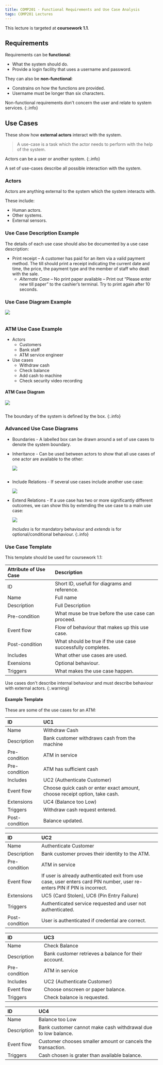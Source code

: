 ```yaml
---
title: COMP201 - Functional Requirements and Use Case Analysis
tags: COMP201 Lectures
---
```

This lecture is targeted at **coursework 1.1**.

## Requirements
Requirements can be **functional**:

* What the system should do.
* Provide a login facility that uses a username and password.

They can also be **non-functional**:

* Constrains on how the functions are provided.
* Username must be longer than six characters.

Non-functional requirements don't concern the user and relate to system services.
{:.info}

## Use Cases
These show how **external actors** interact with the system.

> A use-case is a task which the actor needs to perform with the help of the system.

Actors can be a user or another system.
{:.info}

A set of use-cases describe all possible interaction with the system.

### Actors
Actors are anything external to the system which the system interacts with.

These include:

* Human actors.
* Other systems.
* External sensors.

### Use Case Description Example
The details of each use case should also be documented by a use case description:

* Print receipt – A customer has paid for an item via a valid payment method. The till should print a receipt indicating the current date and time, the price, the payment type and the member of staff who dealt with the sale.
	* *Alternate Case* – No print paper available – Print out “Please enter new till paper” to the cashier’s terminal. Try to print again after 10 seconds.

### Use Case Diagram Example

![]({{site.baseurl}}/assets/comp201/lectures/2021-09-27-01-1.png)

<p><img uml="
left to right direction
rectangle {
    actor as Actor
    Actor <--> (Article Printing)
}
note right of (Article Printing)
    Use Case
endnote
"></p>

### ATM Use Case Example
* Actors
	* Customers
	* Bank staff
	* ATM service engineer
* Use cases
	* Withdraw cash
	* Check balance
	* Add cash to machine
	* Check security video recording
	
#### ATM Case Diagram

![]({{site.baseurl}}/assets/comp201/lectures/2021-09-27-01-2.png)

<p><img uml="
Actor "Bank Customer" as c
Actor "Bank Staff" as s
Actor "Service Engineer" as e
package "ATM System" {
usecase "View Balance" as vb
usecase "Withdraw Cash" as wc
usecase "Print Statement" as ps
usecase "Check Cash Stock" as ccs
usecase "Download Video Recording" as dvr
usecase "Topup Cash" as tc
}
c --- vb
c --- wc
c --- ps
s --- ccs
s --- dvr
e --- tc
"></p>

The boundary of the system is defined by the box.
{:.info}

### Advanced Use Case Diagrams

* Boundaries - A labelled box can be drawn around a set of use cases to denote the system boundary.
* Inheritance - Can be used between actors to show that all use cases of one actor are available to the other:

	![]({{site.baseurl}}/assets/comp201/lectures/2021-09-27-01-3.png)
	
	<p><img uml="
	:Bank Staff: --> :Customer:
	"></p>
	
* Include Relations - If several use cases include another use case:

	![]({{site.baseurl}}/assets/comp201/lectures/2021-09-27-01-4.png)

* Extend Relations - If a use case has two or more significantly different outcomes, we can show this by extending the use case to a main use case:

	![]({{site.baseurl}}/assets/comp201/lectures/2021-09-27-01-5.png)
	
	*Includes* is for mandatory behaviour and *extends* is for optional/conditional behaviour.
	{:.info}
	
### Use Case Template
This template should be used for coursework 1.1:

| Attribute of Use Case | Description |
| :-- | :-- |
| ID | Short ID, usefull for diagrams and reference. |
| Name | Full name |
| Description | Full Description |
| Pre-condition | What muse be true before the use case can proceed. |
| Event flow | Flow of behaviour that makes up this use case. |
| Post-condition | What should be true if the use case successfully completes. |
| Includes | What other use cases are used. |
| Exensions | Optional behaviour. |
| Triggers | What makes the use case happen. |

Use cases don't describe internal behaviour and must describe behaviour with external actors.
{:.warning}

#### Example Template
These are some of the use cases for an ATM:

| ID | UC1 |
| :-- | :-- |
| Name | Withdraw Cash |
| Description | Bank customer withdraws cash from the machine |
| Pre-condition | ATM in service |
| Pre-condition | ATM has sufficient cash |
| Includes | UC2 (Authenticate Customer) |
| Event flow | Choose quick cash or enter exact amount, choose receipt option, take cash.
| Extensions | UC4 (Balance too Low) |
| Triggers | Withdraw cash request entered. |
| Post-condition | Balance updated. |

| ID | UC2 |
| :-- | :-- |
| Name | Authenticate Customer |
| Description | Bank customer proves their identity to the ATM. |
| Pre-condition | ATM in service |
| Event flow | If user is already authenticated exit from use case, user enters card PIN number, user re-enters PIN if PIN is incorrect. |
| Extensions | UC5 (Card Stolen), UC6 (Pin Entry Failure) |
| Triggers | Authenticated service requested and user not authenticated. |
| Post-condition | User is authenticated if credential are correct. |

| ID | UC3 |
| :-- | :-- |
| Name | Check Balance |
| Description | Bank customer retrieves a balance for their account. |
| Pre-condition | ATM in service |
| Includes | UC2 (Authenticate Customer) |
| Event flow | Choose onscreen or paper balance. |
| Triggers | Check balance is requested. |

| ID | UC4 |
| :-- | :-- |
| Name | Balance too Low |
| Description | Bank customer cannot make cash withdrawal due to low balance. |
| Event flow | Customer chooses smaller amount or cancels the transaction. |
| Triggers | Cash chosen is grater than available balance. |